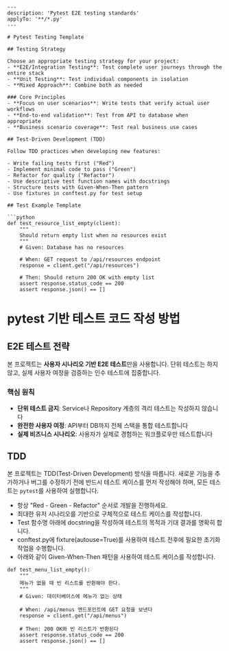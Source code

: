 ```instructions
---
description: 'Pytest E2E testing standards'
applyTo: '**/*.py'
---

# Pytest Testing Template

## Testing Strategy

Choose an appropriate testing strategy for your project:
- **E2E/Integration Testing**: Test complete user journeys through the entire stack
- **Unit Testing**: Test individual components in isolation
- **Mixed Approach**: Combine both as needed

### Core Principles
- **Focus on user scenarios**: Write tests that verify actual user workflows
- **End-to-end validation**: Test from API to database when appropriate
- **Business scenario coverage**: Test real business use cases

## Test-Driven Development (TDD)

Follow TDD practices when developing new features:

- Write failing tests first ("Red")
- Implement minimal code to pass ("Green")  
- Refactor for quality ("Refactor")
- Use descriptive test function names with docstrings
- Structure tests with Given-When-Then pattern
- Use fixtures in conftest.py for test setup

## Test Example Template

```python
def test_resource_list_empty(client):
    """
    Should return empty list when no resources exist
    """
    # Given: Database has no resources

    # When: GET request to /api/resources endpoint
    response = client.get("/api/resources")

    # Then: Should return 200 OK with empty list
    assert response.status_code == 200
    assert response.json() == []
```

# pytest 기반 테스트 코드 작성 방법

## E2E 테스트 전략

본 프로젝트는 **사용자 시나리오 기반 E2E 테스트**만을 사용합니다. 단위 테스트는 하지 않고, 실제 사용자 여정을 검증하는 인수 테스트에 집중합니다.

### 핵심 원칙
- **단위 테스트 금지**: Service나 Repository 계층의 격리 테스트는 작성하지 않습니다
- **완전한 사용자 여정**: API부터 DB까지 전체 스택을 통합 테스트합니다
- **실제 비즈니스 시나리오**: 사용자가 실제로 경험하는 워크플로우만 테스트합니다

## TDD

본 프로젝트는 TDD(Test-Driven Development) 방식을 따릅니다. 새로운 기능을 추가하거나 버그를 수정하기 전에 반드시 테스트 케이스를 먼저 작성해야 하며, 모든 테스트는 `pytest`를 사용하여 실행합니다.

- 항상 "Red - Green - Refactor" 순서로 개발을 진행하세요.
- 최대한 유저 시나리오를 기반으로 구체적으로 테스트 케이스를 작성합니다.
- Test 함수명 아래에 docstring을 작성하여 테스트의 목적과 기대 결과를 명확히 합니다.
- conftest.py에 fixture(autouse=True)를 사용하여 테스트 전후에 필요한 초기화 작업을 수행합니다.
- 아래와 같이 Given-When-Then 패턴을 사용하여 테스트 케이스를 작성합니다.

```
def test_menu_list_empty():
    """
    메뉴가 없을 때 빈 리스트를 반환해야 한다.
    """
    # Given: 데이터베이스에 메뉴가 없는 상태

    # When: /api/menus 엔드포인트에 GET 요청을 보낸다
    response = client.get("/api/menus")

    # Then: 200 OK와 빈 리스트가 반환된다
    assert response.status_code == 200
    assert response.json() == []
```